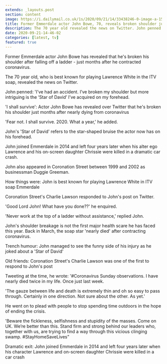 ```yaml
---
extends: _layouts.post
section: content
image: https://i.dailymail.co.uk/1s/2020/09/21/14/33438246-0-image-a-15_1600694486213.jpg 
title: Former Emmerdale actor John Bowe, 70, reveals broken shoulder just months after coronavirus scare 
description: The 70 year old revealed the news on Twitter. John penned Ive had an accident. Ive broken my shoulder but more intriguing is the Star of David Ive acquired on my forehead. 
date: 2020-09-21-14-46-02 
categories: [latest, tv] 
featured: true 
--- 
```

Former Emmerdale actor John Bowe has revealed that he's broken his shoulder after falling off a ladder - just months after he contracted coronavirus.

The 70 year old, who is best known for playing Lawrence White in the ITV soap, revealed the news on Twitter.

John penned: 'I’ve had an accident. I’ve broken my shoulder but more intriguing is the ‘Star of David’ I’ve acquired on my forehead. 

'I shall survive': Actor John Bowe has revealed over Twitter that he's broken his shoulder just months after nearly dying from coronavirus 

'Fear not. I shall survive. 2020. What a year,' he added. 

John's 'Star of David' refers to the star-shaped bruise the actor now has on his forehead.      

John joined Emmerdale in 2014 and left four years later when his alter ego Lawrence and his on-screen daughter Chrissie were killed in a dramatic car crash.

John also appeared in Coronation Street between 1999 and 2002 as businessman Duggie Greeman.

How things were: John is best known for playing Lawrence White in ITV soap Emmerdale

Coronation Street's Charlie Lawson responded to John's post on Twitter.

'Good Lord John! What have you done??' he enquired. 

'Never work at the top of a ladder without assistance,' replied John. 

John's shoulder breakage is not the first major health scare he has faced this year. Back in March, the soap star 'nearly died' after contracting coronavirus.

Trench humour: John managed to see the funny side of his injury as he joked about a 'Star of David' 

Old friends: Coronation Street's Charlie Lawson was one of the first to respond to John's post 

Tweeting at the time, he wrote: '#Coronavirus Sunday observations. I have nearly died twice in my life. Once just last week. 

'The gauze between life and death is extremely thin and oh so easy to pass through. Certainly in one direction. Not sure about the other. As yet.'

He went on to plead with people to stop spending time outdoors in the hope of ending the crisis.

'Beware the fickleness, selfishness and stupidity of the masses. Come on UK. We’re better than this. Stand firm and strong behind our leaders who, together with us, are trying to find a way through this vicious clinging swamp. #StayHomeSaveLives”

Dramatic exit: John joined Emmerdale in 2014 and left four years later when his character Lawrence and on-screen daughter Chrissie were killed in a car crash


